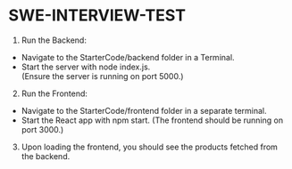 # SWE-INTERVIEW-TEST

1. Run the Backend:  
- Navigate to the StarterCode/backend folder in a Terminal.  
- Start the server with node index.js.  
  (Ensure the server is running on port 5000.)

2. Run the Frontend: 
- Navigate to the StarterCode/frontend folder in a separate terminal.
- Start the React app with npm start. 
  (The frontend should be running on port 3000.) 

3. Upon loading the frontend, you should see the products fetched from the backend. 

